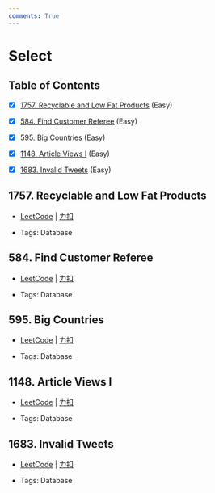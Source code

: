 ```yaml
---
comments: True
---
```


# Select

## Table of Contents

- [x] [1757. Recyclable and Low Fat Products](#1757-recyclable-and-low-fat-products) (Easy)
- [x] [584. Find Customer Referee](#584-find-customer-referee) (Easy)
- [x] [595. Big Countries](#595-big-countries) (Easy)
- [x] [1148. Article Views I](#1148-article-views-i) (Easy)
- [x] [1683. Invalid Tweets](#1683-invalid-tweets) (Easy)


## 1757. Recyclable and Low Fat Products

-    [LeetCode](https://leetcode.com/problems/recyclable-and-low-fat-products/) | [力扣](https://leetcode.cn/problems/recyclable-and-low-fat-products/)

-   Tags: Database



## 584. Find Customer Referee

-    [LeetCode](https://leetcode.com/problems/find-customer-referee/) | [力扣](https://leetcode.cn/problems/find-customer-referee/)

-   Tags: Database



## 595. Big Countries

-    [LeetCode](https://leetcode.com/problems/big-countries/) | [力扣](https://leetcode.cn/problems/big-countries/)

-   Tags: Database



## 1148. Article Views I

-    [LeetCode](https://leetcode.com/problems/article-views-i/) | [力扣](https://leetcode.cn/problems/article-views-i/)

-   Tags: Database



## 1683. Invalid Tweets

-    [LeetCode](https://leetcode.com/problems/invalid-tweets/) | [力扣](https://leetcode.cn/problems/invalid-tweets/)

-   Tags: Database



